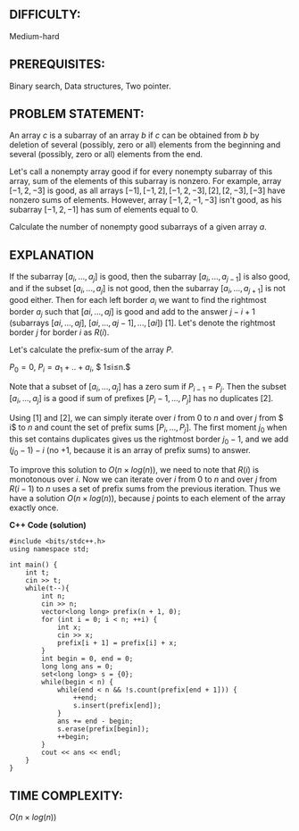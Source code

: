 ## DIFFICULTY:

Medium-hard

## PREREQUISITES:

Binary search, Data structures, Two pointer.

## PROBLEM STATEMENT:

An array $c$ is a subarray of an array $b$ if $c$ can be obtained from $b$ by deletion of several (possibly, zero or all) elements from the beginning and several (possibly, zero or all) elements from the end.

Let's call a nonempty array good if for every nonempty subarray of this array, sum of the elements of this subarray is nonzero. For example, array $[−1,2,−3]$ is good, as all arrays $[−1], [−1,2], [−1,2,−3], [2], [2,−3], [−3]$ have nonzero sums of elements. However, array $[−1,2,−1,−3]$ isn't good, as his subarray $[−1,2,−1]$ has sum of elements equal to $0$.

Calculate the number of nonempty good subarrays of a given array $a$.

## EXPLANATION

If the subarray $[a_{i},...,a_{j}]$ is good, then the subarray $[a_{i},...,a_{j−1}]$ is also good, and if the subset $[a_{i},...,a_{j}]$ is not good, then the subarray $[a_{i},...,a_{j+1}]$ is not good either. Then for each left border $a_{i}$ we want to find the rightmost border $a_{j}$ such that $[ai,...,aj]$ is good and add to the answer $j−i+1$ (subarrays $[ai,...,aj],$ $[ai,...,aj−1],...,[ai]$) $[1]$. Let's denote the rightmost border $j$ for border $i$ as $R(i)$.

Let's calculate the prefix-sum of the array $P$.

$P_{0}=0,$ $P_{i}=a_{1}+..+a_{i},$ $ 1≤i≤n.$

Note that a subset of $[a_{i},...,a_{j}]$ has a zero sum if $P_{i−1}=P_{j}$. Then the subset $[a_{i},...,a_{j}$] is a good if sum of prefixes $[P_{i}−1,...,P_{j}]$ has no duplicates $[2]$.

Using $[1]$ and $[2]$, we can simply iterate over $i$ from $0$ to $n$ and over $j$ from $ i$ to $n$ and count the set of prefix sums $[P_{i},...,P_{j}]$. The first moment $j_{0}$ when this set contains duplicates gives us the rightmost border $j_{0}−1$, and we add $(j_{0}−1)−i$ (no $+1$, because it is an array of prefix sums) to answer.

To improve this solution to $O(n×log(n))$, we need to note that $R(i)$ is monotonous over $i$. Now we can iterate over $i$ from $0$ to $n$ and over $j$ from $R(i−1)$ to $n$ uses a set of prefix sums from the previous iteration. Thus we have a solution $O(n×log(n))$, because $j$ points to each element of the array exactly once.

**C++ Code (solution)**

    #include <bits/stdc++.h>
    using namespace std;

    int main() {
        int t;
        cin >> t;
        while(t--){
            int n;
            cin >> n;
            vector<long long> prefix(n + 1, 0);
            for (int i = 0; i < n; ++i) {
                int x;
                cin >> x;
                prefix[i + 1] = prefix[i] + x;
            }
            int begin = 0, end = 0;
            long long ans = 0;
            set<long long> s = {0};
            while(begin < n) {
                while(end < n && !s.count(prefix[end + 1])) {
                    ++end;
                    s.insert(prefix[end]);
                }
                ans += end - begin;
                s.erase(prefix[begin]);
                ++begin;
            }
            cout << ans << endl;
        }
    }

## TIME COMPLEXITY:

$O(n×log(n))$
